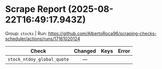 # Scrape Report (2025-08-22T16:49:17.943Z)

Group: `stocks`  |  Run: https://github.com/AlbertoRoca96/scraping-checks-scheduler/actions/runs/17161020124

| Check | Changed | Keys | Error |
|---|:---:|:--|:--|
| `stock_ntdoy_global_quote` | — |  |  |
